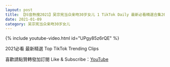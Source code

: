 ```yaml
---
layout: post
title: 【抖音熱搜2021】吴宗宪当众亲吻30岁女儿 1 TikTok Daily 最新必看精選合集2021 01 09
date: 2021-01-09
category: 吴宗宪当众亲吻30岁女儿
---
```


{% include youtube-video.html id="UPgy85z6rQE" %}

2021必看 最新精選 Top TikTok Trending Clips

喜歡請點贊轉發加訂閱 Like & Subscribe：[YouTube](https://www.youtube.com/channel/UCAoR7VcanIPd04uEq_GIylA/videos)

